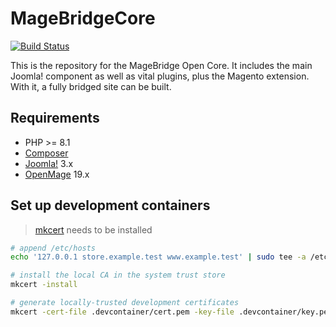 # MageBridgeCore

[![Build Status][ci-badge]][ci]

[ci]: https://github.com/akunzai/MageBridgeCore/actions?query=workflow%3ACI
[ci-badge]: https://github.com/akunzai/MageBridgeCore/workflows/CI/badge.svg

This is the repository for the MageBridge Open Core. It includes the main Joomla! component as well as vital plugins, plus the Magento extension. With it, a fully bridged site can be built.

## Requirements

- PHP >= 8.1
- [Composer](https://getcomposer.org/)
- [Joomla!](https://www.joomla.org/) 3.x
- [OpenMage](https://github.com/OpenMage/magento-lts) 19.x

## Set up development containers

> [mkcert](https://github.com/FiloSottile/mkcert) needs to be installed

```sh
# append /etc/hosts
echo '127.0.0.1 store.example.test www.example.test' | sudo tee -a /etc/hosts

# install the local CA in the system trust store
mkcert -install

# generate locally-trusted development certificates
mkcert -cert-file .devcontainer/cert.pem -key-file .devcontainer/key.pem '*.example.test'
```
